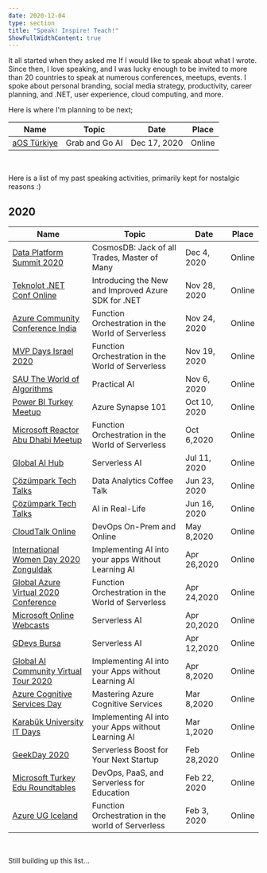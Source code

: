 ```yaml
---
date: 2020-12-04
type: section
title: "Speak! Inspire! Teach!"
ShowFullWidthContent: true
---
```


It all started when they asked me If I would like to speak about what I wrote. Since then, I love speaking, and I was lucky enough to be invited to more than 20 countries to speak at numerous conferences, meetups, events. I spoke about personal branding, social media strategy, productivity, career planning, and .NET, user experience, cloud computing, and more.

Here is where I'm planning to be next;

| Name | Topic | Date | Place |
| ----------- | ----------- | ----------- | ----------- |
| [aOS Türkiye](https://collabtr.com/aos-turkiye/) | Grab and Go AI | Dec 17, 2020 | Online | 

<br/>

Here is a list of my past speaking activities, primarily kept for nostalgic reasons :) 

## 2020

| Name | Topic | Date | Place |
| ----------- | ----------- | ----------- | ----------- |
| [Data Platform Summit 2020](https://dataplatformgeeks.com/dps2020/) | CosmosDB: Jack of all Trades, Master of Many | Dec 4, 2020 | Online | 
| [Teknolot .NET Conf Online](https://www.meetup.com/Teknolot/events/273634473/) | Introducing the New and Improved Azure SDK for .NET | Nov 28, 2020 | Online |
| [Azure Community Conference India](https://www.azconf.dev/) | Function Orchestration in the World of Serverless | Nov 24, 2020 | Online |
| [MVP Days Israel 2020](https://mvpdays.co.il/) | Function Orchestration in the World of Serverless | Nov 19, 2020 | Online |
| [SAU The World of Algorithms](https://www.linkedin.com/posts/sakaryaemk_sa%C3%BCemk-ailesi-olarak-yapay-zeka-makine-%C3%B6%C4%9Frenmesi-activity-6728349840381661184-SVMi) | Practical AI | Nov 6, 2020 | Online |
| [Power BI Turkey Meetup](https://www.meetup.com/PowerBI-Turkiye/events/273342362/) | Azure Synapse 101 | Oct 10, 2020 | Online |
| [Microsoft Reactor Abu Dhabi Meetup](https://www.meetup.com/Microsoft-Reactor-Abu-Dhabi/events/273068788/) | Function Orchestration in the World of Serverless | Oct 6,2020 | Online |
| [Global AI Hub](https://www.youtube.com/watch?v=bFzoquhr9gc&ab_channel=GlobalAIHub) | Serverless AI | Jul 11, 2020 | Online |
| [Çözümpark Tech Talks](https://etkinlik.cozumpark.com/etkinlik/cozumpark-teknoloji-sohbetleri-tech-talks-live--kahve-arasinda-veri-analitigi/1079) | Data Analytics Coffee Talk | Jun 23, 2020 | Online |
| [Çözümpark Tech Talks](https://etkinlik.cozumpark.com/etkinlik/gercek-hayatta-yapay-zeka/1055) | AI in Real-Life | Jun 16, 2020 | Online |
| [CloudTalk Online](https://www.youtube.com/watch?v=88EqcmY7w54&feature=youtu.be&ab_channel=CloudTalkGlobal) | DevOps On-Prem and Online | May 8,2020 | Online |
| [International Women Day 2020 Zonguldak](https://www.youtube.com/watch?v=6n4wj5zGSjQ&feature=youtu.be&t=6667&ab_channel=GDG%26WTMZonguldak) | Implementing AI into your apps Without Learning AI | Apr 26,2020 | Online |
| [Global Azure Virtual 2020 Conference](https://daron.blog/2020/global-azure-virtual-2020-conference/) | Function Orchestration in the World of Serverless | Apr 24,2020 | Online |
| [Microsoft Online Webcasts](https://info.microsoft.com/ME-AzureApp-WBNR-FY20-05May-20-ServerlessAI-SRDEM19333_LP02OnDemandRegistration-ForminBody.html?wt.mc_id=AID3011342_QSG_EML_427529) | Serverless AI | Apr 20,2020 | Online |
| [GDevs Bursa](https://www.youtube.com/watch?v=2S6MQqrKZus&feature=youtu.be&t=1329&ab_channel=GDGBursa) | Serverless AI | Apr 12,2020 | Online |
| [Global AI Community Virtual Tour 2020](https://daron.blog/2020/global-ai-community-virtual-tour-2020/) | Implementing AI into your Apps without Learning AI | Apr 8,2020 | Online |
| [Azure Cognitive Services Day](https://daron.blog/2020/a-full-day-of-azure-cognitive-services/) | Mastering Azure Cognitive Services | Mar 8,2020 | Online |
| [Karabük University IT Days](https://daron.blog/2020/karabuk-university-it-days-2020/) | Implementing AI into your Apps without Learning AI | Mar 1,2020 | Online |
| [GeekDay 2020](https://daron.blog/2020/geekday-2020/) | Serverless Boost for Your Next Startup | Feb 28,2020 | Online |
| [Microsoft Turkey Edu Roundtables](https://daron.blog/2020/devops-paas-and-serverless-for-education/) | DevOps, PaaS, and Serverless for Education | Feb 22, 2020 | Online |
| [Azure UG Iceland](https://www.meetup.com/Azure-UG-Iceland/events/268264791?fbclid=IwAR0c7Oh_XJB75eTQkXvgan7bjk88eVvo07_gSUdPotYcAhHDktCC-KVNNrY) | Function Orchestration in the world of Serverless | Feb 3, 2020 | Online |

<br/>

Still building up this list...